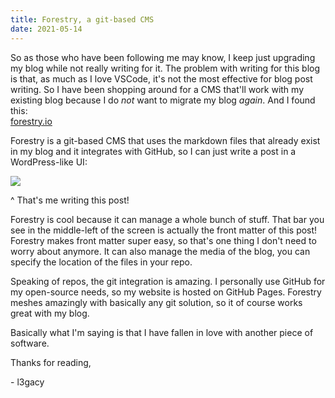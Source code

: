 ```yaml
---
title: Forestry, a git-based CMS
date: 2021-05-14
---
```

So as those who have been following me may know, I keep just upgrading my blog while not really writing for it. The problem with writing for this blog is that, as much as I love VSCode, it's not the most effective for blog post writing. So I have been shopping around for a CMS that'll work with my existing blog because I do _not_ want to migrate my blog _again_. And I found this:  
[forestry.io](https://forestry.io)

Forestry is a git-based CMS that uses the markdown files that already exist in my blog and it integrates with GitHub, so I can just write a post in a WordPress-like UI:

![](/static/forestryui.jpg)

^ That's me writing this post!

Forestry is cool because it can manage a whole bunch of stuff. That bar you see in the middle-left of the screen is actually the front matter of this post! Forestry makes front matter super easy, so that's one thing I don't need to worry about anymore. It can also manage the media of the blog, you can specify the location of the files in your repo.

Speaking of repos, the git integration is amazing. I personally use GitHub for my open-source needs, so my website is hosted on GitHub Pages. Forestry meshes amazingly with basically any git solution, so it of course works great with my blog. 

Basically what I'm saying is that I have fallen in love with another piece of software.

Thanks for reading,

\- l3gacy